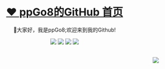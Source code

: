 <p align="center">
  <h1 align="center"><a href="https://github.com/ppGo8">❤️ ppGo8的GitHub 首页</a></h1>
</p>
<p align="center">
 🤝大家好，我是ppGo8;欢迎来到我的Github!
</p>

<p align="center">
  <img src="https://img.shields.io/static/v1?label=Language&message=JavaScript&color=yellow"/> 
  <img src="https://img.shields.io/static/v1?label=Language&message=Nodejs&color=pink"/>
  <img src="https://img.shields.io/static/v1?label=Program&message=Vue&color=blue"/>
  <a href="https://ppgo8.github.io/"><img src="https://img.shields.io/static/v1?label=Blog&message=Blog&color=green"/></a>
</p>
<br>

<img align="right" src="https://moe-counter.glitch.me/get/@:ppGo8?theme=rule34">

<!--
**ppGo8/ppGo8** is a ✨ _special_ ✨ repository because its `README.md` (this file) appears on your GitHub profile.

Here are some ideas to get you started:

- 🔭 I’m currently working on ...
- 🌱 I’m currently learning ...
- 👯 I’m looking to collaborate on ...
- 🤔 I’m looking for help with ...
- 💬 Ask me about ...
- 📫 How to reach me: ...
- 😄 Pronouns: ...
- ⚡ Fun fact: ...
-->
